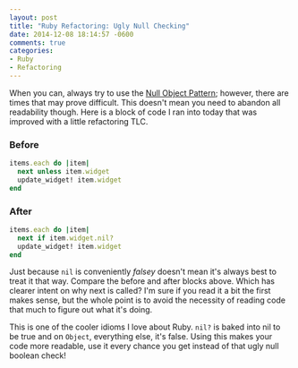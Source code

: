 ```yaml
---
layout: post
title: "Ruby Refactoring: Ugly Null Checking"
date: 2014-12-08 18:14:57 -0600
comments: true
categories: 
- Ruby
- Refactoring
---
```

When you can, always try to use the
[Null Object Pattern](/blog/2014/11/12/ruby-refactoring-null-object-pattern-and-openstruct/);
however, there are times that may prove difficult.  This doesn't mean you need
to abandon all readability though.  Here is a block of code I ran into today
that was improved with a little refactoring TLC.

### Before
``` ruby
items.each do |item|
  next unless item.widget
  update_widget! item.widget
end
```

### After
``` ruby
items.each do |item|
  next if item.widget.nil?
  update_widget! item.widget
end
```

Just because `nil` is conveniently _falsey_ doesn't mean it's always best to
treat it that way.  Compare the before and after blocks above.  Which has
clearer intent on why next is called?  I'm sure if you read it a bit the first
makes sense, but the whole point is to avoid the necessity of reading code that
much to figure out what it's doing.

This is one of the cooler idioms I love about Ruby.  `nil?` is baked into nil to
be true and on `Object`, everything else, it's false.  Using this makes your code
more readable, use it every chance you get instead of that ugly null boolean
check!


